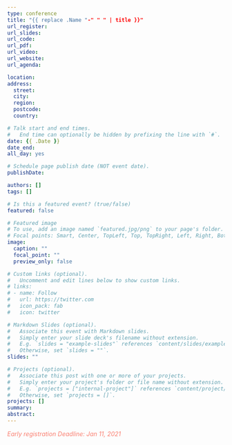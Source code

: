 ```yaml
---
type: conference
title: "{{ replace .Name "-" " " | title }}"
url_register: 
url_slides: 
url_code:
url_pdf:
url_video:
url_website:
url_agenda: 

location:
address:
  street:
  city:
  region:
  postcode:
  country:

# Talk start and end times.
#   End time can optionally be hidden by prefixing the line with `#`.
date: {{ .Date }}
date_end: 
all_day: yes

# Schedule page publish date (NOT event date).
publishDate: 

authors: []
tags: []

# Is this a featured event? (true/false)
featured: false

# Featured image
# To use, add an image named `featured.jpg/png` to your page's folder. 
# Focal points: Smart, Center, TopLeft, Top, TopRight, Left, Right, BottomLeft, Bottom, BottomRight.
image:
  caption: ""
  focal_point: ""
  preview_only: false

# Custom links (optional).
#   Uncomment and edit lines below to show custom links.
# links:
# - name: Follow
#   url: https://twitter.com
#   icon_pack: fab
#   icon: twitter

# Markdown Slides (optional).
#   Associate this event with Markdown slides.
#   Simply enter your slide deck's filename without extension.
#   E.g. `slides = "example-slides"` references `content/slides/example-slides.md`.
#   Otherwise, set `slides = ""`.
slides: ""

# Projects (optional).
#   Associate this post with one or more of your projects.
#   Simply enter your project's folder or file name without extension.
#   E.g. `projects = ["internal-project"]` references `content/project/deep-learning/index.md`.
#   Otherwise, set `projects = []`.
projects: []
summary:
abstract:
---
```

<span style="color: salmon;">*Early registration Deadline: Jan 11, 2021*</span>

<!--more-->